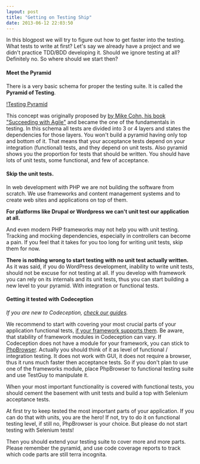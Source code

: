 ```yaml
---
layout: post
title: "Getting on Testing Ship"
date: 2013-06-12 22:03:50
---
```


In this blogpost we will try to figure out how to get faster into the testing. What tests to write at first?
Let's say we already have a project and we didn't practice TDD/BDD developing it. Should we ignore testing at all? Definitely no. So where should we start then?

#### Meet the Pyramid

There is a very basic schema for proper the testing suite. It is called the **Pyramid of Testing**.

[!Testing Pyramid](https://dl.dropboxusercontent.com/u/930833/CodeceptionHotcodePresentation/pictures/pyramid.png)

This concept was originally proposed by [by Mike Cohn, his book "Succeeding with Agile"](http://www.amazon.com/gp/product/0321579364) and became the one of the fundamentals in testing. In this schema all tests are divided into 3 or 4 layers and states the dependencies for those layers. You won't build a pyramid having only top and bottom of it. That means that your acceptance tests depend on your integration (functional) tests, and they depend on unit tests. Also pyramid shows you the proportion for tests that should be written. You should have lots of unit tests, some functional, and few of acceptance. 

#### Skip the unit tests.

In web development with PHP we are not building the software from scratch. 
We use frameworks and content management systems and to create web sites and applications on top of them.

**For platforms like Drupal or Wordpress we can't unit test our application at all.**

And even modern PHP frameworks may not help you with unit testing. Tracking and mocking dependencies, especially in controllers can become a pain. If you feel that it takes for you too long for writing unit tests, skip them for now.

**There is nothing wrong to start testing with no unit test actually written.** As it was said, if you do WordPress development, inability to write unit tests, should not be excuse for not testing at all. If you develop with framework you can rely on its internals and its unit tests, thus you can start building a new level to your pyramid. With integration or functional tests.

#### Getting it tested with Codeception

*If you are new to Codeception, [check our guides](http://codeception.com/docs/02-GettingStarted).*

We recommend to start with covering your most crucial parts of your application functional tests, [if your framework supports them](http://codeception.com/docs/05-FunctionalTests#Frameworks). Be aware, that stability of framework modules in Codeception can vary. If Codeception does not have a module for your framework, you can stick to [PhpBrowser](http://codeception.com/docs/modules/PhpBrowser). Actually you should think of it as level of functional / integration testing. It does not work with GUI, it does not require a browser, thus it runs much faster then acceptance tests. So if you don't plan to use one of the frameworks module, place PhpBrowser to functional testing suite and use TestGuy to manipulate it.

When your most important functionality is covered with functional tests, you should cement the basement with unit tests and build a top with Selenium acceptance tests. 

At first try to keep tested the most important parts of your application. If you can do that with units, you are the hero! If not, try to do it on functional testing level, if still no, PhpBrowser is your choice. But please do not start testing with Selenium tests!

Then you should extend your testing suite to cover more and more parts. Please remember the pyramid, and use code coverage reports to track which code parts are still terra incognita.
